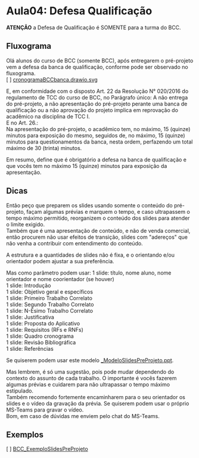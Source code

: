 # Aula04: Defesa Qualificação

**ATENÇÃO** a Defesa de Qualificação é SOMENTE para a turma do BCC.

## Fluxograma

Olá alunos do curso de BCC (somente BCC), após entregarem o pré-projeto vem a defesa da banca de qualificação, conforme pode ser observado no fluxograma.  
[ ] [cronogramaBCCbanca.drawio.svg](cronogramaBCCbanca.drawio.svg "cronogramaBCCbanca.drawio.svg")  

E, em conformidade com o disposto Art. 22 da Resolução N° 020/2016 do regulamento de TCC do curso de BCC, no Parágrafo único:
    A não entrega do pré-projeto, a não apresentação do pré-projeto perante uma banca de qualificação ou a não aprovação do projeto implica em reprovação do acadêmico na disciplina de TCC I.  
E no Art. 26.:  
    Na apresentação do pré-projeto, o acadêmico tem, no máximo, 15 (quinze) minutos para exposição do mesmo, seguidos de, no máximo, 15 (quinze) minutos para questionamentos da banca, nesta ordem, perfazendo um total máximo de 30 (trinta) minutos.  

Em resumo, define que é obrigatório a defesa na banca de qualificação e que vocês tem no máximo 15 (quinze) minutos para exposição da apresentação.  

## Dicas

Então peço que preparem os slides usando somente o conteúdo do pré-projeto, façam algumas prévias e marquem o tempo, e caso ultrapassem o tempo máximo permitido, reorganizem o conteúdo dos slides para atender o limite exigido.  
Também que é uma apresentação de conteúdo, e não de venda comercial, então procurem não usar efeitos de transição, slides com "adereços" que não venha a contribuir com entendimento do conteúdo.  

A estrutura e a quantidades de slides não é fixa, e o orientando e/ou orientador podem ajustar a sua preferência.  

Mas como parâmetro podem usar:
  1 slide: título, nome aluno, nome orientador e nome coorientador (se houver)  
  1 slide: Introdução  
  1 slide: Objetivo geral e específicos  
  1 slide: Primeiro Trabalho Correlato  
  1 slide: Segundo Trabalho Correlato  
  1 slide: N-Ésimo Trabalho Correlato  
  1 slide: Justificativa  
  1 slide: Proposta do Aplicativo  
  1 slide: Requisitos (RFs e RNFs)  
  1 slide: Quadro cronograma  
  1 slide: Revisão Bibliográfica  
  1 slide: Referências  

Se quiserem podem usar este modelo [_ModeloSlidesPreProjeto.ppt](Exemplos/BCC/Slides/_ModeloSlidesPreProjeto.ppt "_ModeloSlidesPreProjeto.ppt").  

Mas lembrem, é só uma sugestão, pois pode mudar dependendo do contexto do assunto de cada trabalho. O importante é vocês fazerem algumas prévias e cuidarem para não ultrapassar o tempo máximo estipulado.  
Também recomendo fortemente encaminharem para o seu orientador os slides e o vídeo da gravação da prévia. Se quiserem podem usar o próprio MS-Teams para gravar o vídeo.  
Bom, em caso de dúvidas me enviem pelo chat do MS-Teams.  

## Exemplos

[ ] [BCC_ExemploSlidesPreProjeto](Exemplos/BCC/Slides "BCC_ExemploSlidesPreProjeto")  
